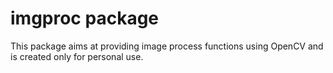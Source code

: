 # imgproc package

This package aims at providing image process functions using OpenCV and is created only
for personal use.
